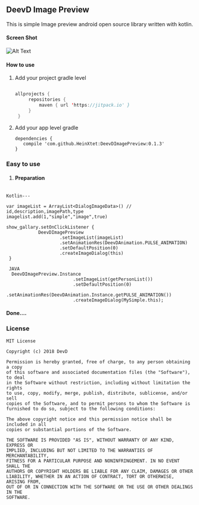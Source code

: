 ## DeevD Image Preview

This is simple Image preview android open source  library written with kotlin.

#### Screen Shot

![Alt Text](https://github.com/HeinXtet/DeevDImagePreview/blob/master/demo.gif)


#### How to use

1. Add your project gradle level 

   ```kotlin

   allprojects {
   		repositories {
   			maven { url 'https://jitpack.io' }
   		}
   	}
   ```



2. Add your app level gradle

   ```
   dependencies {
   	  compile 'com.github.HeinXtet:DeevDImagePreview:0.1.3'
   }

   ```


### Easy to use



1. #### Preparation

```

Kotlin---

var imageList = ArrayList<DialogImageData>() // id,description,imagePath,type
imagelist.add(1,"simple","image",true)

show_gallary.setOnClickListener {
            DeevDImagePreview
                    .setImageList(imageList)
                    .setAnimationRes(DeevDAnimation.PULSE_ANIMATION)
                    .setDefaultPosition(0)
                    .createImageDialog(this)
 }       
 
 JAVA 
  DeevDImagePreview.Instance
                         .setImageList(getPersonList())
                         .setDefaultPosition(0)
                         .setAnimationRes(DeevDAnimation.Instance.getPULSE_ANIMATION())
                         .createImageDialog(MySimple.this);
```

#### Done….

### License 

```
MIT License

Copyright (c) 2018 DevD

Permission is hereby granted, free of charge, to any person obtaining a copy
of this software and associated documentation files (the "Software"), to deal
in the Software without restriction, including without limitation the rights
to use, copy, modify, merge, publish, distribute, sublicense, and/or sell
copies of the Software, and to permit persons to whom the Software is
furnished to do so, subject to the following conditions:

The above copyright notice and this permission notice shall be included in all
copies or substantial portions of the Software.

THE SOFTWARE IS PROVIDED "AS IS", WITHOUT WARRANTY OF ANY KIND, EXPRESS OR
IMPLIED, INCLUDING BUT NOT LIMITED TO THE WARRANTIES OF MERCHANTABILITY,
FITNESS FOR A PARTICULAR PURPOSE AND NONINFRINGEMENT. IN NO EVENT SHALL THE
AUTHORS OR COPYRIGHT HOLDERS BE LIABLE FOR ANY CLAIM, DAMAGES OR OTHER
LIABILITY, WHETHER IN AN ACTION OF CONTRACT, TORT OR OTHERWISE, ARISING FROM,
OUT OF OR IN CONNECTION WITH THE SOFTWARE OR THE USE OR OTHER DEALINGS IN THE
SOFTWARE.

```

